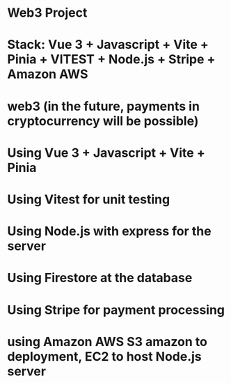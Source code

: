 # Web3 Project

# Stack: Vue 3 + Javascript + Vite + Pinia + VITEST + Node.js + Stripe + Amazon AWS

# web3 (in the future, payments in cryptocurrency will be possible)

# Using Vue 3 + Javascript + Vite + Pinia

# Using Vitest for unit testing

# Using Node.js with express for the server

# Using Firestore at the database

# Using Stripe for payment processing

# using Amazon AWS S3 amazon to deployment, EC2 to host Node.js server
